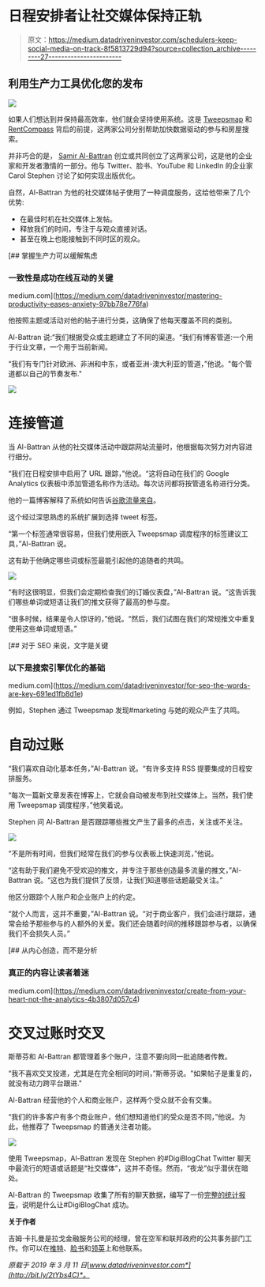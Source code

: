 # 日程安排者让社交媒体保持正轨

> 原文：<https://medium.datadriveninvestor.com/schedulers-keep-social-media-on-track-8f5813729d94?source=collection_archive---------27----------------------->

## 利用生产力工具优化您的发布

![](img/f0271bcde3b283a45ca556e866a02cfd.png)

如果人们想达到并保持最高效率，他们就会坚持使用系统。这是 [Tweepsmap](https://twitter.com/tweepsmap) 和 [RentCompass](https://twitter.com/rentcompass) 背后的前提，这两家公司分别帮助加快数据驱动的参与和房屋搜索。

并非巧合的是， [Samir Al-Battran](https://twitter.com/Connexinet) 创立或共同创立了这两家公司，这是他的企业家和开发者激情的一部分。他与 Twitter、脸书、YouTube 和 LinkedIn 的企业家 Carol Stephen 讨论了如何实现出版优化。

自然，Al-Battran 为他的社交媒体帖子使用了一种调度服务，这给他带来了几个优势:

*   在最佳时机在社交媒体上发帖。
*   释放我们的时间，专注于与观众直接对话。
*   甚至在晚上也能接触到不同时区的观众。

[](https://medium.com/datadriveninvestor/mastering-productivity-eases-anxiety-97bb78e776fa) [## 掌握生产力可以缓解焦虑

### 一致性是成功在线互动的关键

medium.com](https://medium.com/datadriveninvestor/mastering-productivity-eases-anxiety-97bb78e776fa) 

他按照主题或活动对他的帖子进行分类，这确保了他每天覆盖不同的类别。

Al-Battran 说:“我们根据受众或主题建立了不同的渠道。“我们有博客管道:一个用于行业文章，一个用于当前新闻。

“我们有专门针对欧洲、非洲和中东，或者亚洲-澳大利亚的管道，”他说。"每个管道都以自己的节奏发布."

![](img/9b631744b1c59c8aba9cba4fca31989b.png)

# 连接管道

当 Al-Battran 从他的社交媒体活动中跟踪网站流量时，他根据每次努力对内容进行细分。

“我们在日程安排中启用了 URL 跟踪，”他说。“这将自动在我们的 Google Analytics 仪表板中添加管道名称作为活动。每次访问都将按管道名称进行分类。

他的一篇博客解释了系统如何告诉[谷歌流量来自](https://tweepsmap.com/blog/2019/02/how-to-track-social-media-traffic-with-google-analytics/)。

这个经过深思熟虑的系统扩展到选择 tweet 标签。

“第一个标签通常很容易，但我们使用嵌入 Tweepsmap 调度程序的标签建议工具，”Al-Battran 说。

这有助于他确定哪些词或标签最能引起他的追随者的共鸣。

![](img/1f79442b7c649ce2b7e48a63df35c422.png)

“有时这很明显，但我们会定期检查我们的订婚仪表盘，”Al-Battran 说。“这告诉我们哪些单词或短语让我们的推文获得了最高的参与度。

“很多时候，结果是令人惊讶的，”他说。“然后，我们试图在我们的常规推文中重复使用这些单词或短语。”

[](https://medium.com/datadriveninvestor/for-seo-the-words-are-key-691ed1fb8d1e) [## 对于 SEO 来说，文字是关键

### 以下是搜索引擎优化的基础

medium.com](https://medium.com/datadriveninvestor/for-seo-the-words-are-key-691ed1fb8d1e) 

例如，Stephen 通过 Tweepsmap 发现#marketing 与她的观众产生了共鸣。

# 自动过账

“我们喜欢自动化基本任务，”Al-Battran 说。“有许多支持 RSS 提要集成的日程安排服务。

“每次一篇新文章发表在博客上，它就会自动被发布到社交媒体上。当然，我们使用 Tweepsmap 调度程序，”他笑着说。

Stephen 问 Al-Battran 是否跟踪哪些推文产生了最多的点击，关注或不关注。

![](img/ddd5bd71775a9127512f1e9ee522b534.png)

“不是所有时间，但我们经常在我们的参与仪表板上快速浏览，”他说。

“这有助于我们避免不受欢迎的推文，并专注于那些创造最多流量的推文，”Al-Battran 说。“这也为我们提供了反馈，让我们知道哪些话题最受关注。”

他区分跟踪个人账户和企业账户上的约定。

“就个人而言，这并不重要，”Al-Battran 说。“对于商业客户，我们会进行跟踪，通常会给予那些参与的人额外的关爱。我们还会随着时间的推移跟踪参与者，以确保我们不会损失人员。”

[](https://medium.com/datadriveninvestor/create-from-your-heart-not-the-analytics-4b3807d057c4) [## 从内心创造，而不是分析

### 真正的内容让读者着迷

medium.com](https://medium.com/datadriveninvestor/create-from-your-heart-not-the-analytics-4b3807d057c4) 

# 交叉过账时交叉

斯蒂芬和 Al-Battran 都管理着多个账户，注意不要向同一批追随者传教。

“我不喜欢交叉投递，尤其是在完全相同的时间，”斯蒂芬说。"如果帖子是重复的，就没有动力跨平台跟进."

Al-Battran 经营他的个人和商业账户，这样两个受众就不会有交集。

“我们的许多客户有多个商业账户，他们想知道他们的受众是否不同，”他说。为此，他推荐了 Tweepsmap 的普通关注者功能。

![](img/cc6844d332d360e584a914a930b1ab4f.png)

使用 Tweepsmap，Al-Battran 发现在 Stephen 的#DigiBlogChat Twitter 聊天中最流行的短语或话题是“社交媒体”，这并不奇怪。然而，“夜龙”似乎潜伏在暗处。

Al-Battran 的 Tweepsmap 收集了所有的聊天数据，编写了一份[完整的统计报告](https://tweepsmap.com/hashtag/2229DE61031C63)，说明是什么让#DigiBlogChat 成功。

**关于作者**

吉姆·卡扎曼是拉戈金融服务公司的经理，曾在空军和联邦政府的公共事务部门工作。你可以在[推特](https://twitter.com/JKatzaman)、[脸书](https://www.facebook.com/jim.katzaman)和[领英](https://www.linkedin.com/in/jim-katzaman-33641b21/)上和他联系。

*原载于 2019 年 3 月 11 日*[*www.datadriveninvestor.com*](http://bit.ly/2tYbs4C)*。*